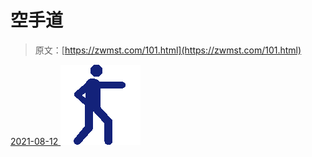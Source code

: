 <!--yml
category: 未分类
date: 0001-01-01 00:00:00
--->

# 空手道

> 原文：[https://zwmst.com/101.html](https://zwmst.com/101.html)

   [ <time datetime="2021-08-12T09:06:21+08:00"> 2021-08-12 </time> ](https://zwmst.com/%e7%a9%ba%e6%89%8b%e9%81%93-2)  [![](img/bfbb0d68eac41b3f388675cf5d8b67ae.png)](https://zwmst.com/wp-content/uploads/2021/08/1628730381-5e86ac0773de273.png)